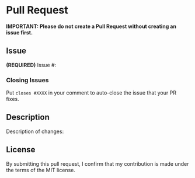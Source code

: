 # Pull Request

**IMPORTANT: Please do not create a Pull Request without creating an issue first.**

## Issue

**(REQUIRED)** Issue #:

### Closing Issues

Put `closes #XXXX` in your comment to auto-close the issue that your PR fixes.

## Description

Description of changes:

<!-- Please provide enough information so that others can review your pull request -->

## License

By submitting this pull request, I confirm that my contribution is made under the terms of the MIT license.
